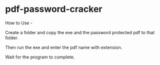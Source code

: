 # pdf-password-cracker

How to Use - 

Create a folder and copy the exe and the password protected pdf to that folder.

Then run the exe and enter the pdf name with extension.

Wait for the program to complete.

